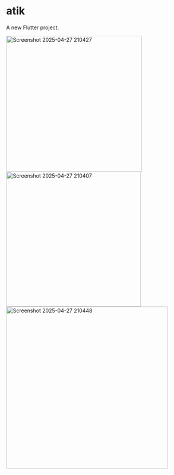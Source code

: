 # atik

A new Flutter project.

<img width="365" alt="Screenshot 2025-04-27 210427" src="https://github.com/user-attachments/assets/c5af704e-4115-4166-ac36-d0ca62e8d9a2" />
<img width="362" alt="Screenshot 2025-04-27 210407" src="https://github.com/user-attachments/assets/464bacec-6468-4abc-a436-0c3243d321db" />
<img width="435" alt="Screenshot 2025-04-27 210448" src="https://github.com/user-attachments/assets/2d8cc799-e2b7-46b2-b57a-7405ec8e8a69" />
